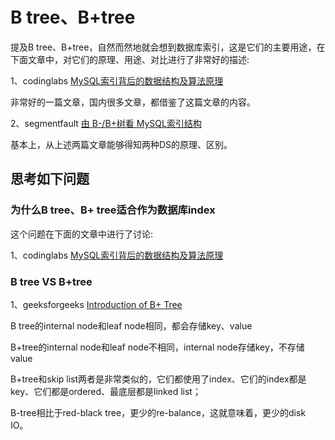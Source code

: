 # B tree、B+tree

提及B tree、B+tree，自然而然地就会想到数据库索引，这是它们的主要用途，在下面文章中，对它们的原理、用途、对比进行了非常好的描述:

1、codinglabs [MySQL索引背后的数据结构及算法原理](http://blog.codinglabs.org/articles/theory-of-mysql-index.html)

非常好的一篇文章，国内很多文章，都借鉴了这篇文章的内容。

2、segmentfault [由 B-/B+树看 MySQL索引结构](https://segmentfault.com/a/1190000004690721)



基本上，从上述两篇文章能够得知两种DS的原理、区别。



## 思考如下问题

### 为什么B tree、B+ tree适合作为数据库index

这个问题在下面的文章中进行了讨论: 

1、codinglabs [MySQL索引背后的数据结构及算法原理](http://blog.codinglabs.org/articles/theory-of-mysql-index.html)



### B tree VS B+tree 

1、geeksforgeeks [Introduction of B+ Tree](https://www.geeksforgeeks.org/introduction-of-b-tree/)

B tree的internal node和leaf node相同，都会存储key、value

B+tree的internal node和leaf node不相同，internal node存储key，不存储value





B+tree和skip list两者是非常类似的，它们都使用了index、它们的index都是key、它们都是ordered、最底层都是linked list；



B-tree相比于red-black tree，更少的re-balance，这就意味着，更少的disk IO。






